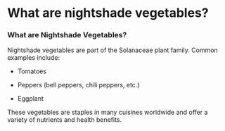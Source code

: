 # What are nightshade vegetables?

### **What are Nightshade Vegetables?**

Nightshade vegetables are part of the Solanaceae plant family. Common examples include:

- Tomatoes

- Peppers (bell peppers, chili peppers, etc.)

- Eggplant

These vegetables are staples in many cuisines worldwide and offer a variety of nutrients and health benefits.